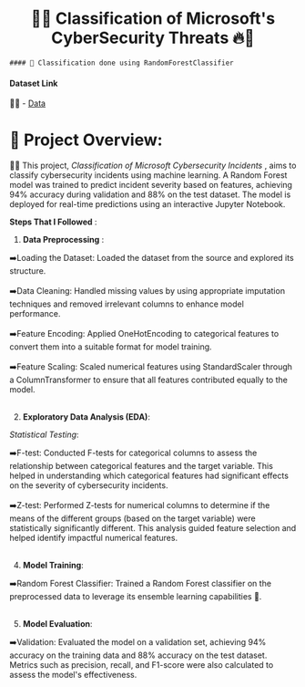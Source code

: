 <h1 align="center"> 🧿🔥 Classification of Microsoft's CyberSecurity Threats 🔥🧿</h1>


```
#### 🚀 Classification done using RandomForestClassifier
```

#### Dataset Link 
🧑‍💻 - <a href="https://drive.google.com/drive/folders/18vt2lkf69MggXitrTSn9qnZ8s-ToeKcH" target=_blank>Data</a> 



<h1>🎯 Project Overview:</h1> 

🧑‍💻 This project, *Classification of Microsoft Cybersecurity Incidents* , aims to classify cybersecurity incidents using machine learning. A Random Forest model was trained to predict incident severity based on features, achieving 94% accuracy during validation and 88% on the test dataset. The model is deployed for real-time predictions using an interactive Jupyter Notebook. 

**Steps That I Followed** :

1. **Data Preprocessing** :

➡️Loading the Dataset: Loaded the dataset from the source and explored its structure. <br><br>
➡️Data Cleaning: Handled missing values by using appropriate imputation techniques and removed irrelevant columns to enhance model performance. <br><br>
➡️Feature Encoding: Applied OneHotEncoding to categorical features to convert them into a suitable format for model training. <br><br> 
➡️Feature Scaling: Scaled numerical features using StandardScaler through a ColumnTransformer to ensure that all features contributed equally to the model. <br><br>

2. **Exploratory Data Analysis (EDA)**:


*Statistical Testing*:

➡️F-test: Conducted F-tests for categorical columns to assess the relationship between categorical features and the target variable. This helped in understanding which categorical features had significant effects on the severity of cybersecurity incidents. <br><br>
➡️Z-test: Performed Z-tests for numerical columns to determine if the means of the different groups (based on the target variable) were statistically significantly different. This analysis guided feature selection and helped identify impactful numerical features.<br><br>


4. **Model Training**:

➡️Random Forest Classifier: Trained a Random Forest classifier on the preprocessed data to leverage its ensemble learning capabilities 🚀.
<br><br>


5. **Model Evaluation**:

➡️Validation: Evaluated the model on a validation set, achieving 94% accuracy on the training data and 88% accuracy on the test dataset. Metrics such as precision, recall, and F1-score were also calculated to assess the model's effectiveness.
                                                                                                          
<br><br>
